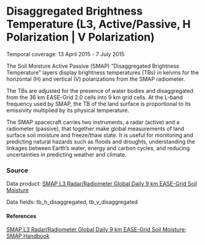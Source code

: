 # Disaggregated Brightness Temperature (L3, Active/Passive, H Polarization | V Polarization)
Temporal coverage:  13 April 2015 - 7 July 2015

The Soil Moisture Active Passive (SMAP) "Disaggregated Brightness Temperature” layers display brightness temperatures (TBs) in kelvins for the horizontal (H) and vertical (V) polarizations from the SMAP radiometer.

The TBs are adjusted for the presence of water bodies and disaggregated from the 36 km EASE-Grid 2.0 cells into 9 km grid cells. At the L-band frequency used by SMAP, the TB of the land surface is proportional to its emissivity multiplied by its physical temperature.

The SMAP spacecraft carries two instruments, a radar (active) and a radiometer (passive), that together make global measurements of land surface soil moisture and freeze/thaw state. It is useful for monitoring and predicting natural hazards such as floods and droughts, understanding the linkages between Earth’s water, energy and carbon cycles, and reducing uncertainties in predicting weather and climate.

### Source
Data product: [SMAP L3 Radar/Radiometer Global Daily 9 km EASE-Grid Soil Moisture](http://nsidc.org/data/spl3smap/)

Data fields: tb_h_disaggregated, tb_v_disaggregated

#### References
[SMAP L3 Radar/Radiometer Global Daily 9 km EASE-Grid Soil Moisture](http://nsidc.org/data/spl3smap/); [SMAP Handbook](https://smap.jpl.nasa.gov/files/smap2/SMAP_Handbook_FINAL_1_JULY_2014_Web.pdf)
